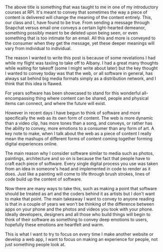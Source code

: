 The above title is something that was taught to me in one of my introductory courses at RPI. It's meant to convey that sometimes the way a piece of content is delivered will change the meaning of the content entirely. This, our class and I, have found to be true. From sending a message through Snapchat versus email one conveys a certain light-hearted demeanor, something possibly meant to be deleted upon being seen, or even something that is too intimate for an email. All this and more is conveyed to the consumer when they get the message, yet these deeper meanings will vary from individual to individual.

The reason I wanted to write this post is because of some revelations I had while my flight was taxiing to take off to Albany. I had a great many thoughts while waiting for takeoff (some I might write about later) but the key thought I wanted to convey today was that the web, or all software in general, has always sat behind big media formats simply as a distribution network, and I think that this idea is flawed.

For years software has been showcased to stand for this wonderful all-encompassing thing where content can be shared, people and physical items can connect, and where the future will exist.

However in recent days I have begun to think of software and more specifically the web as its own form of content. The web is more dynamic than a video clip, has more tones than a song, and conveys, or rather has the ability to convey, more emotions to a consumer than any form of art. A key note to make, when I talk about the web as a piece of content I really mean the mashups of different forms of content coming together forming digital experiences online.

The main reason why I consider software similar to media such as photos, paintings, architecture and so on is because the fact that people have to craft each piece of software. Every single digital process you use was taken from an idea in someone's head and implemented in code to render as it does. Just like a painting will come to life through brush strokes, lines of code build up the content of software.

Now there are many ways to take this, such as making a point that software should be treated as art and the coders behind it as artists but I don't want to make that point. The main takeaway I want to convey to anyone reading is that in a couple of years we won't be thinking of the difference between apps on your phone and the photos and videos you took with your phone. Ideally developers, designers and all those who build things will begin to think of their software as something to convey deep emotions to users, hopefully these emotions are heartfelt and warm.

This is what I want to try to focus on every time I make another website or develop a web app, I want to focus on making an experience for people, not just something people look at.
